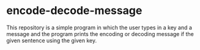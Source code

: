 # encode-decode-message

This repository is a simple program in which the user types in a key and a message and the program prints the encoding or decoding message if the given sentence using the given key.